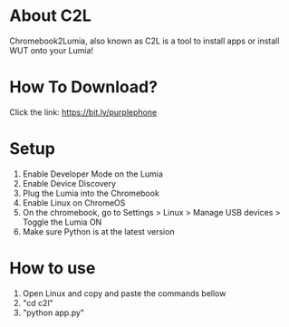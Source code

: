 # About C2L
Chromebook2Lumia, also known as C2L is a tool to install apps or install WUT onto your Lumia!

# How To Download?
Click the link:
https://bit.ly/purplephone

# Setup
1. Enable Developer Mode on the Lumia
2. Enable Device Discovery
3. Plug the Lumia into the Chromebook
4. Enable Linux on ChromeOS
5. On the chromebook, go to Settings > Linux > Manage USB devices > Toggle the Lumia ON
6. Make sure Python is at the latest version

# How to use
1. Open Linux and copy and paste the commands bellow
2. "cd c2l"
3. "python app.py"
